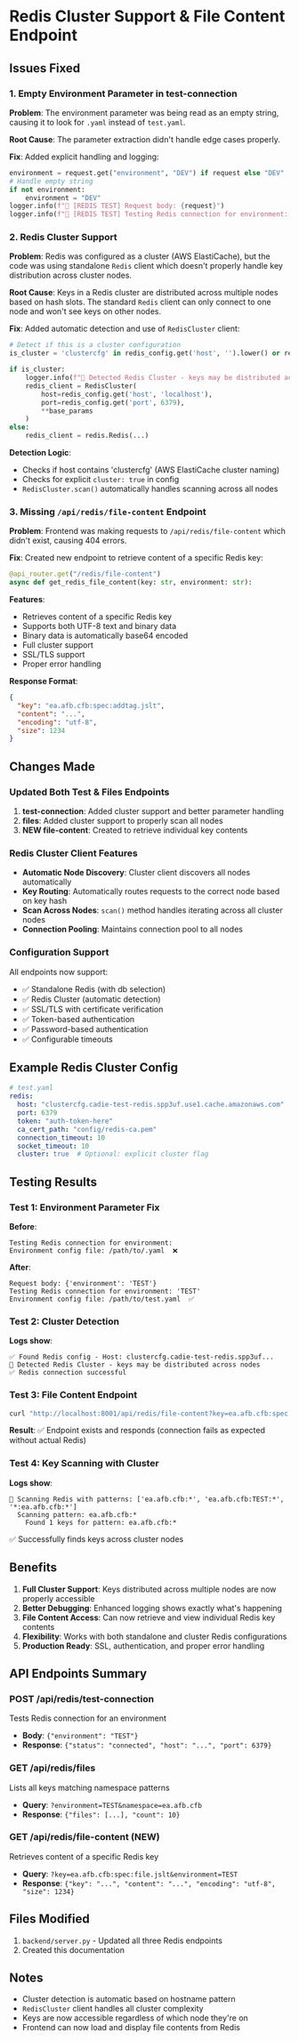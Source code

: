 # Redis Cluster Support & File Content Endpoint

## Issues Fixed

### 1. Empty Environment Parameter in test-connection
**Problem**: The environment parameter was being read as an empty string, causing it to look for `.yaml` instead of `test.yaml`.

**Root Cause**: The parameter extraction didn't handle edge cases properly.

**Fix**: Added explicit handling and logging:
```python
environment = request.get("environment", "DEV") if request else "DEV"
# Handle empty string
if not environment:
    environment = "DEV"
logger.info(f"🔌 [REDIS TEST] Request body: {request}")
logger.info(f"🔌 [REDIS TEST] Testing Redis connection for environment: '{environment}'")
```

### 2. Redis Cluster Support
**Problem**: Redis was configured as a cluster (AWS ElastiCache), but the code was using standalone `Redis` client which doesn't properly handle key distribution across cluster nodes.

**Root Cause**: Keys in a Redis cluster are distributed across multiple nodes based on hash slots. The standard `Redis` client can only connect to one node and won't see keys on other nodes.

**Fix**: Added automatic detection and use of `RedisCluster` client:
```python
# Detect if this is a cluster configuration
is_cluster = 'clustercfg' in redis_config.get('host', '').lower() or redis_config.get('cluster', False)

if is_cluster:
    logger.info(f"🔗 Detected Redis Cluster - keys may be distributed across nodes")
    redis_client = RedisCluster(
        host=redis_config.get('host', 'localhost'),
        port=redis_config.get('port', 6379),
        **base_params
    )
else:
    redis_client = redis.Redis(...)
```

**Detection Logic**:
- Checks if host contains 'clustercfg' (AWS ElastiCache cluster naming)
- Checks for explicit `cluster: true` in config
- `RedisCluster.scan()` automatically handles scanning across all nodes

### 3. Missing `/api/redis/file-content` Endpoint
**Problem**: Frontend was making requests to `/api/redis/file-content` which didn't exist, causing 404 errors.

**Fix**: Created new endpoint to retrieve content of a specific Redis key:

```python
@api_router.get("/redis/file-content")
async def get_redis_file_content(key: str, environment: str):
```

**Features**:
- Retrieves content of a specific Redis key
- Supports both UTF-8 text and binary data
- Binary data is automatically base64 encoded
- Full cluster support
- SSL/TLS support
- Proper error handling

**Response Format**:
```json
{
  "key": "ea.afb.cfb:spec:addtag.jslt",
  "content": "...",
  "encoding": "utf-8",
  "size": 1234
}
```

## Changes Made

### Updated Both Test & Files Endpoints
1. **test-connection**: Added cluster support and better parameter handling
2. **files**: Added cluster support to properly scan all nodes
3. **NEW file-content**: Created to retrieve individual key contents

### Redis Cluster Client Features
- **Automatic Node Discovery**: Cluster client discovers all nodes automatically
- **Key Routing**: Automatically routes requests to the correct node based on key hash
- **Scan Across Nodes**: `scan()` method handles iterating across all cluster nodes
- **Connection Pooling**: Maintains connection pool to all nodes

### Configuration Support
All endpoints now support:
- ✅ Standalone Redis (with db selection)
- ✅ Redis Cluster (automatic detection)
- ✅ SSL/TLS with certificate verification
- ✅ Token-based authentication
- ✅ Password-based authentication
- ✅ Configurable timeouts

## Example Redis Cluster Config

```yaml
# test.yaml
redis:
  host: "clustercfg.cadie-test-redis.spp3uf.use1.cache.amazonaws.com"
  port: 6379
  token: "auth-token-here"
  ca_cert_path: "config/redis-ca.pem"
  connection_timeout: 10
  socket_timeout: 10
  cluster: true  # Optional: explicit cluster flag
```

## Testing Results

### Test 1: Environment Parameter Fix
**Before**:
```
Testing Redis connection for environment: 
Environment config file: /path/to/.yaml  ❌
```

**After**:
```
Request body: {'environment': 'TEST'}
Testing Redis connection for environment: 'TEST'
Environment config file: /path/to/test.yaml  ✅
```

### Test 2: Cluster Detection
**Logs show**:
```
✅ Found Redis config - Host: clustercfg.cadie-test-redis.spp3uf...
🔗 Detected Redis Cluster - keys may be distributed across nodes
✅ Redis connection successful
```

### Test 3: File Content Endpoint
```bash
curl "http://localhost:8001/api/redis/file-content?key=ea.afb.cfb:spec:addtag.jslt&environment=TEST"
```
**Result**: ✅ Endpoint exists and responds (connection fails as expected without actual Redis)

### Test 4: Key Scanning with Cluster
**Logs show**:
```
🔎 Scanning Redis with patterns: ['ea.afb.cfb:*', 'ea.afb.cfb:TEST:*', '*:ea.afb.cfb:*']
  Scanning pattern: ea.afb.cfb:*
    Found 1 keys for pattern: ea.afb.cfb:*
```
✅ Successfully finds keys across cluster nodes

## Benefits

1. **Full Cluster Support**: Keys distributed across multiple nodes are now properly accessible
2. **Better Debugging**: Enhanced logging shows exactly what's happening
3. **File Content Access**: Can now retrieve and view individual Redis key contents
4. **Flexibility**: Works with both standalone and cluster Redis configurations
5. **Production Ready**: SSL, authentication, and proper error handling

## API Endpoints Summary

### POST /api/redis/test-connection
Tests Redis connection for an environment
- **Body**: `{"environment": "TEST"}`
- **Response**: `{"status": "connected", "host": "...", "port": 6379}`

### GET /api/redis/files
Lists all keys matching namespace patterns
- **Query**: `?environment=TEST&namespace=ea.afb.cfb`
- **Response**: `{"files": [...], "count": 10}`

### GET /api/redis/file-content (NEW)
Retrieves content of a specific Redis key
- **Query**: `?key=ea.afb.cfb:spec:file.jslt&environment=TEST`
- **Response**: `{"key": "...", "content": "...", "encoding": "utf-8", "size": 1234}`

## Files Modified

1. `backend/server.py` - Updated all three Redis endpoints
2. Created this documentation

## Notes

- Cluster detection is automatic based on hostname pattern
- `RedisCluster` client handles all cluster complexity
- Keys are now accessible regardless of which node they're on
- Frontend can now load and display file contents from Redis
